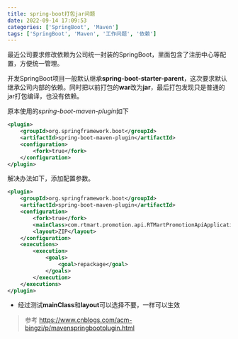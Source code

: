 ```yaml
---
title: spring-boot打包jar问题
date: 2022-09-14 17:09:53
categories: ['SpringBoot', 'Maven']
tags: ['SpringBoot', 'Maven', '工作问题', '依赖']
---
```


最近公司要求修改依赖为公司统一封装的SpringBoot，里面包含了注册中心等配置，方便统一管理。

开发SpringBoot项目一般默认继承**spring-boot-starter-parent**，这次要求默认继承公司内部的依赖。同时把以前打包的**war**改为**jar**，最后打包发现只是普通的jar打包编译，也没有依赖。
<!-- more -->
原本使用的*spring-boot-maven-plugin*如下
```xml
<plugin>
	<groupId>org.springframework.boot</groupId>
	<artifactId>spring-boot-maven-plugin</artifactId>
	<configuration>
		<fork>true</fork>
	</configuration>
</plugin>
```
解决办法如下，添加配置参数。
```xml
<plugin>
	<groupId>org.springframework.boot</groupId>
	<artifactId>spring-boot-maven-plugin</artifactId>
	<configuration>
		<fork>true</fork>
		<mainClass>com.rtmart.promotion.api.RTMartPromotionApiApplication</mainClass>
		<layout>ZIP</layout>
	</configuration>
	<executions>
		<execution>
			<goals>
				<goal>repackage</goal>
			</goals>
		</execution>
	</executions>
</plugin>
```
* 经过测试**mainClass**和**layout**可以选择不要，一样可以生效

> 参考 https://www.cnblogs.com/acm-bingzi/p/mavenspringbootplugin.html
